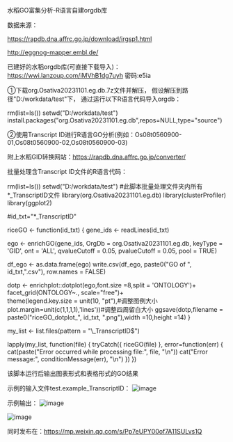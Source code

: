 水稻GO富集分析-R语言自建orgdb库

数据来源：

https://rapdb.dna.affrc.go.jp/download/irgsp1.html

http://eggnog-mapper.embl.de/

已建好的水稻orgdb库(可直接下载导入)：
https://wwi.lanzoup.com/iMVhB1dg7uyh
密码:e5ia

①下载org.Osativa20231101.eg.db.7z文件并解压，
假设解压到路径"D:/workdata/test"下，
通过运行以下R语言代码导入orgdb：

rm(list=ls())
setwd("D:/workdata/test")
install.packages("org.Osativa20231101.eg.db",repos=NULL,type="source")

②使用Transcript ID进行R语言GO分析(例如：Os08t0560900-01,Os08t0560900-02,Os08t0560900-03)

附上水稻GID转换网站：https://rapdb.dna.affrc.go.jp/converter/

批量处理含Transcript ID文件的R语言代码：


rm(list=ls())
setwd("D:/workdata/test") #此脚本批量处理文件夹内所有*_TranscriptID文件
library(org.Osativa20231101.eg.db)
library(clusterProfiler)
library(ggplot2)

#id_txt="*_TranscriptID"

riceGO <- function(id_txt) {
  gene_ids <- readLines(id_txt)
  
  ego <- enrichGO(gene_ids,
                  OrgDb = org.Osativa20231101.eg.db,
                  keyType = 'GID',
                  ont = 'ALL',
                  qvalueCutoff = 0.05,
                  pvalueCutoff = 0.05,
                  pool = TRUE)
  
  df_ego <- as.data.frame(ego)
  write.csv(df_ego, paste0("GO of ", id_txt,".csv"), row.names = FALSE)
  
  dotp <- enrichplot::dotplot(ego,font.size =8,split = 'ONTOLOGY')+
    facet_grid(ONTOLOGY~., scale="free")+     
    theme(legend.key.size = unit(10, "pt"),#调整图例大小
          plot.margin=unit(c(1,1,1,1),'lines'))#调整四周留白大小
  ggsave(dotp,filename = paste0("riceGO_dotplot_", id_txt, ".png"),width =10,height =14)
}

my_list <- list.files(pattern = "\\_TranscriptID$")

lapply(my_list, function(file) {
  tryCatch({
    riceGO(file)
  }, error=function(err) {
    cat(paste("Error occurred while processing file:", file, "\n"))
    cat("Error message:", conditionMessage(err), "\n")
  })
})

该脚本运行后输出图表形式和表格形式的GO结果

示例的输入文件test.example_TranscriptID：
![image](https://github.com/RemagenRe/org.Osativa20231101.eg.db/assets/114082077/1082cfcd-e497-449c-9089-db8994f25be8)


示例输出：
![image](https://github.com/RemagenRe/org.Osativa20231101.eg.db/assets/114082077/23e363cc-feb4-4328-9b7e-12be420c41ff)

![image](https://github.com/RemagenRe/org.Osativa20231101.eg.db/assets/114082077/c9ea0b9e-b795-46e9-8b95-eae806a6aecf)

同时发布在：https://mp.weixin.qq.com/s/Pp7eUPY00of7A11SULvs1Q


